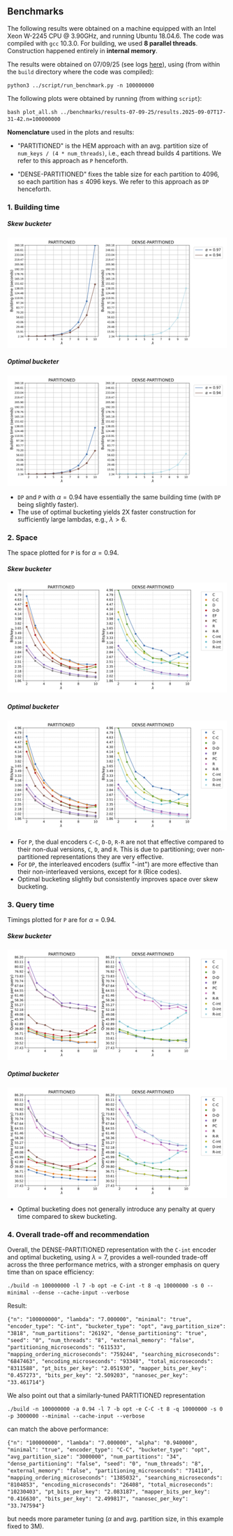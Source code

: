 Benchmarks
----------

The following results were obtained on a machine equipped with an Intel Xeon W-2245 CPU @ 3.90GHz, and running Ubuntu 18.04.6. The code was compiled with `gcc` 10.3.0.
For building, we used **8 parallel threads**. Construction happened entirely in **internal memory**.

The results were obtained on 07/09/25 (see logs [here](results-07-09-25)), using (from within the `build` directory where the code was compiled):

    python3 ../script/run_benchmark.py -n 100000000

The following plots were obtained by running (from withing `script`):

    bash plot_all.sh ../benchmarks/results-07-09-25/results.2025-09-07T17-31-42.n=100000000

**Nomenclature** used in the plots and results:

- "PARTITIONED" is the HEM approach with an avg. partition size of `num_keys / (4 * num_threads)`, i.e., each thread builds 4 partitions. We refer to this approach as `P` henceforth.

- "DENSE-PARTITIONED" fixes the table size for each partition to 4096, so each partition has $\leq$ 4096 keys. We refer to this approach as `DP` henceforth.

### 1. Building time

##### Skew bucketer
![](results-07-09-25/results.2025-09-07T17-31-42.n=100000000.build_time.skew.png)

##### Optimal bucketer
![](results-07-09-25/results.2025-09-07T17-31-42.n=100000000.build_time.opt.png)

- `DP` and `P` with $\alpha=0.94$ have essentially the same building time (with `DP` being slightly faster).
- The use of optimal bucketing yields 2X faster construction for sufficiently large lambdas, e.g., $\lambda > 6$.

### 2. Space

The space plotted for `P` is for $\alpha=0.94$.

##### Skew bucketer
![](results-07-09-25/results.2025-09-07T17-31-42.n=100000000.space.skew.a0.94.png)

##### Optimal bucketer
![](results-07-09-25/results.2025-09-07T17-31-42.n=100000000.space.opt.a0.94.png)

- For `P`, the dual encoders `C-C`, `D-D`, `R-R` are not that effective compared to their non-dual versions, `C`, `D`, and `R`. This is due to partitioning; over non-partitioned representations they are very effective.
- For `DP`, the interleaved encoders (suffix "-int") are more effective than their non-interleaved versions, except for `R` (Rice codes).
- Optimal bucketing slightly but consistently improves space over skew bucketing.

### 3. Query time

Timings plotted for `P` are for $\alpha=0.94$.

##### Skew bucketer
![](results-07-09-25/results.2025-09-07T17-31-42.n=100000000.query_time.skew.a0.94.png)

##### Optimal bucketer
![](results-07-09-25/results.2025-09-07T17-31-42.n=100000000.query_time.opt.a0.94.png)

- Optimal bucketing does not generally introduce any penalty at query time compared to skew bucketing.

### 4. Overall trade-off and recommendation

Overall, the DENSE-PARTITIONED representation with the `C-int` encoder and optimal bucketing, using $\lambda = 7$, provides a well-rounded trade-off across the three performance metrics, with a stronger emphasis on query time than on space efficiency:

    ./build -n 100000000 -l 7 -b opt -e C-int -t 8 -q 10000000 -s 0 --minimal --dense --cache-input --verbose

Result:

    {"n": "100000000", "lambda": "7.000000", "minimal": "true", "encoder_type": "C-int", "bucketer_type": "opt", "avg_partition_size": "3818", "num_partitions": "26192", "dense_partitioning": "true", "seed": "0", "num_threads": "8", "external_memory": "false", "partitioning_microseconds": "611533", "mapping_ordering_microseconds": "759244", "searching_microseconds": "6847463", "encoding_microseconds": "93348", "total_microseconds": "8311588", "pt_bits_per_key": "2.051930", "mapper_bits_per_key": "0.457273", "bits_per_key": "2.509203", "nanosec_per_key": "33.461714"}

We also point out that a similarly-tuned PARTITIONED representation

    ./build -n 100000000 -a 0.94 -l 7 -b opt -e C-C -t 8 -q 10000000 -s 0 -p 3000000 --minimal --cache-input --verbose

can match the above performance:

    {"n": "100000000", "lambda": "7.000000", "alpha": "0.940000", "minimal": "true", "encoder_type": "C-C", "bucketer_type": "opt", "avg_partition_size": "3000000", "num_partitions": "34", "dense_partitioning": "false", "seed": "0", "num_threads": "8", "external_memory": "false", "partitioning_microseconds": "714110", "mapping_ordering_microseconds": "1385032", "searching_microseconds": "8104853", "encoding_microseconds": "26408", "total_microseconds": "10230403", "pt_bits_per_key": "2.083187", "mapper_bits_per_key": "0.416630", "bits_per_key": "2.499817", "nanosec_per_key": "33.747594"}

but needs more parameter tuning ($\alpha$ and avg. partition size, in this example fixed to 3M).
